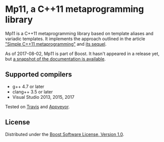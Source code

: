 # Mp11, a C++11 metaprogramming library

Mp11 is a C++11 metaprogramming library based on template aliases and variadic templates.
It implements the approach outlined in the article
["Simple C++11 metaprogramming"](http://pdimov.com/cpp2/simple_cxx11_metaprogramming.html)
and [its sequel](http://pdimov.com/cpp2/simple_cxx11_metaprogramming_2.html).

As of 2017-08-02, Mp11 is part of Boost. It hasn't appeared in a release yet, but [a snapshot of the documentation is available](http://www.boost.org/doc/libs/develop/libs/mp11/).

## Supported compilers

* g++ 4.7 or later
* clang++ 3.5 or later
* Visual Studio 2013, 2015, 2017

Tested on [Travis](https://travis-ci.org/boostorg/mp11/) and [Appveyor](https://ci.appveyor.com/project/pdimov/mp11/).

## License

Distributed under the [Boost Software License, Version 1.0](http://boost.org/LICENSE_1_0.txt).
